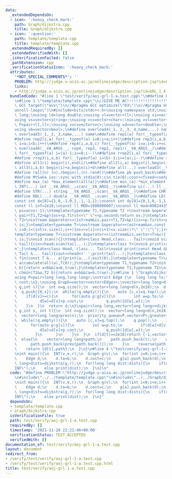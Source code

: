 ```yaml
---
data:
  _extendedDependsOn:
  - icon: ':heavy_check_mark:'
    path: Graph/dijkstra.cpp
    title: Graph/dijkstra.cpp
  - icon: ':question:'
    path: template/template.cpp
    title: template/template.cpp
  _extendedRequiredBy: []
  _extendedVerifiedWith: []
  _isVerificationFailed: false
  _pathExtension: cpp
  _verificationStatusIcon: ':heavy_check_mark:'
  attributes:
    '*NOT_SPECIAL_COMMENTS*': ''
    PROBLEM: http://judge.u-aizu.ac.jp/onlinejudge/description.jsp?id=GRL_1_A
    links:
    - http://judge.u-aizu.ac.jp/onlinejudge/description.jsp?id=GRL_1_A
  bundledCode: "#line 1 \"test/verify/aoj-grl-1-a.test.cpp\"\n#define PROBLEM \"http://judge.u-aizu.ac.jp/onlinejudge/description.jsp?id=GRL_1_A\"\
    \n#line 1 \"template/template.cpp\"\n//GIVE ME AC!!!!!!!!!!!!!!!!!\n//#pragma\
    \ GCC target(\"avx\")\n//#pragma GCC optimize(\"O3\")\n//#pragma GCC optimize(\"\
    unroll-loops\")\n#include<bits/stdc++.h>\nusing namespace std;\nusing ll=long\
    \ long;\nusing ld=long double;\nusing vl=vector<ll>;\nusing vi=vector<int>;\n\
    using vs=vector<string>;\nusing vc=vector<char>;\nusing vvl=vector<vl>;\nusing\
    \ P=pair<ll,ll>;\nusing vvc=vector<vc>;\nusing vd=vector<double>;\nusing vp=vector<P>;\n\
    using vb=vector<bool>;\n#define overload4(_1,_2,_3,_4,name,...) name\n#define\
    \ overload3(_1,_2,_3,name,...) name\n#define rep1(a) for(__typeof(a) i=0;i<a;i++)\n\
    #define rep2(i,a) for(__typeof(a) i=0;i<a;i++)\n#define rep3(i,a,b) for(__typeof(a)\
    \ i=a;i<b;i++)\n#define rep4(i,a,b,c) for(__typeof(a) i=a;i<b;i+=c)\n#define rep(...)\
    \ overload4(__VA_ARGS__, rep4, rep3, rep2, rep1)(__VA_ARGS__)\n#define rrep1(a)\
    \ for(__typeof(a) i=(a)-1;i>=0;i--)\n#define rrep2(i,a) for(__typeof(a) i=(a)-1;i>=0;i--)\n\
    #define rrep3(i,a,b) for(__typeof(a) i=(b)-1;i>=(a);i--)\n#define rrep(...) overload3(__VA_ARGS__,rrep3,rrep2,rrep1)(__VA_ARGS__)\n\
    #define all1(i) begin(i),end(i)\n#define all2(i,a) begin(i),begin(i)+a\n#define\
    \ all3(i,a,b) begin(i)+a,begin(i)+b\n#define all(...) overload3(__VA_ARGS__,all3,all2,all1)(__VA_ARGS__)\n\
    #define rall(n) (n).rbegin(),(n).rend()\n#define pb push_back\n#define eb emplace_back\n\
    #define MtSaka ios::sync_with_stdio(0);cin.tie(0);cout<<fixed<<setprecision(12)\n\
    #define max_(a) *max_element(all(a))\n#define min_(a) *min_element(all(a))\n#define\
    \ INT(...) int __VA_ARGS__;scan(__VA_ARGS__)\n#define LL(...) ll __VA_ARGS__;scan(__VA_ARGS__)\n\
    #define STR(...) string __VA_ARGS__;scan(__VA_ARGS__)\n#define CHR(...) char __VA_ARGS__;scan(__VA_ARGS__)\n\
    #define DBL(...) double __VA_ARGS__;scan(__VA_ARGS__)\n#define LD(...) ld __VA_ARGS__;scan(__VA_ARGS__)\n\
    const int dx[8]={1,0,-1,0,1,-1,-1,1};\nconst int dy[8]={0,1,0,-1,1,1,-1,-1};\n\
    const ll inf=2e18;\nconst ll MOD=1000000007;\nconst ll mod=998244353;\nconst double\
    \ pi=acos(-1);\ntemplate<typename T1,typename T2 >\nostream &operator<<(ostream&os,const\
    \ pair<T1,T2>&p){os<<p.first<<\" \"<<p.second;return os;}\ntemplate<typename T1,typename\
    \ T2>\nistream &operator>>(istream&is,pair<T1,T2>&p){is>>p.first>>p.second;return\
    \ is;}\ntemplate<typename T>\nostream &operator<<(ostream&os,const vector<T>&v){for(int\
    \ i=0;i<(int)v.size();i++){os<<v[i]<<(i+1!=v.size()?\" \":\"\");}return os;}\n\
    template<typename T>\nistream &operator>>(istream&is,vector<T>&v){for(T &in:v){is>>in;}return\
    \ is;}\nvoid scan(){}\ntemplate<class Head,class... Tail>\nvoid scan(Head&head,Tail&...\
    \ tail){cin>>head;scan(tail...);}\ntemplate<class T>\nvoid print(const T &t){cout<<t<<'\\\
    n';}\ntemplate<class Head, class... Tail>\nvoid print(const Head &head, const\
    \ Tail &... tail){cout<<head<<' ';print(tail...);}\ntemplate<class... T>\nvoid\
    \ fin(const T &... a){print(a...);exit(0);}\ntemplate<typename T>\nT sum_(vector<T>a){return\
    \ accumulate(all(a),T(0));}\ntemplate<typename T1,typename T2>\ninline bool chmax(T1&a,T2\
    \ b){return a<b&&(a=b,true);}\ntemplate<typename T1,typename T2>\ninline bool\
    \ chmin(T1&a,T2 b){return a>b&&(a=b,true);}\n#line 1 \"Graph/dijkstra.cpp\"\n\
    using P=pair<long long,long long>;\nstruct Edge {\n  long long to;\n  long long\
    \ cost;\n};\nusing Graph=vector<vector<Edge>>;\nvector<long long>dijkstra(Graph\
    \ g,int s){\n  int n=g.size();\n  vector<long long>d(n,2e18);\n  d[s]=0;\n  priority_queue<P,vector<P>,greater<P>>q;\n\
    \  q.push({0,s});\n  while(!q.empty()){\n    auto [c,v]=q.top();\n    q.pop();\n\
    \    if(d[v]>=c){\n      for(auto p:g[v]){\n        int w=p.to;\n        if(d[w]>d[v]+p.cost){\n\
    \          d[w]=d[v]+p.cost;\n          q.push({d[w],w});\n        }\n      }\n\
    \    }\n  }\n  return d;\n}\npair<long long,vector<long long>>dijkstra_path(Graph\
    \ g,int s, int t){\n  int n=g.size();\n  vector<long long>d(n,2e18);\n  d[s]=0;\n\
    \  vector<long long>prev(n);\n  priority_queue<P,vector<P>,greater<P>>q;\n  q.push({0,s});\n\
    \  while(!q.empty()){\n    auto [c,v]=q.top();\n    q.pop();\n    if(d[v]>=c){\n\
    \      for(auto p:g[v]){\n        int w=p.to;\n        if(d[w]>d[v]+p.cost){\n\
    \          d[w]=d[v]+p.cost;\n          q.push({d[w],w});\n          prev[w]=v;\n\
    \        }\n      }\n    }\n  }\n  if(d[t]==2e18)return {-1,vector<long long>()};\n\
    \  else{\n    vector<long long>path;\n    path.push_back(t);\n    while(path.back()!=s){\n\
    \      path.push_back(prev[path.back()]);\n    }\n    reverse(path.begin(),path.end());\n\
    \    return {d[t],path};\n  }\n}\n#line 4 \"test/verify/aoj-grl-1-a.test.cpp\"\
    \nint main(){\n  INT(v,e,r);\n  Graph g(v);\n  for(int i=0;i<e;i++){\n    INT(a,b,c);\n\
    \    Edge d;\n    d.to=b;\n    d.cost=c;\n    g[a].push_back(d);\n  }\n  vector<long\
    \ long>dists=dijkstra(g,r);\n  for(long long dist:dists){\n    if(dist==inf)print(\"\
    INF\");\n    else print(dist);\n  }\n}\n"
  code: "#define PROBLEM \"http://judge.u-aizu.ac.jp/onlinejudge/description.jsp?id=GRL_1_A\"\
    \n#include\"../../template/template.cpp\"\n#include\"../../Graph/dijkstra.cpp\"\
    \nint main(){\n  INT(v,e,r);\n  Graph g(v);\n  for(int i=0;i<e;i++){\n    INT(a,b,c);\n\
    \    Edge d;\n    d.to=b;\n    d.cost=c;\n    g[a].push_back(d);\n  }\n  vector<long\
    \ long>dists=dijkstra(g,r);\n  for(long long dist:dists){\n    if(dist==inf)print(\"\
    INF\");\n    else print(dist);\n  }\n}"
  dependsOn:
  - template/template.cpp
  - Graph/dijkstra.cpp
  isVerificationFile: true
  path: test/verify/aoj-grl-1-a.test.cpp
  requiredBy: []
  timestamp: '2021-11-28 22:21:46+00:00'
  verificationStatus: TEST_ACCEPTED
  verifiedWith: []
documentation_of: test/verify/aoj-grl-1-a.test.cpp
layout: document
redirect_from:
- /verify/test/verify/aoj-grl-1-a.test.cpp
- /verify/test/verify/aoj-grl-1-a.test.cpp.html
title: test/verify/aoj-grl-1-a.test.cpp
---
```

